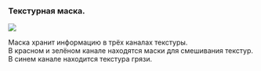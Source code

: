 ### Текстурная маска.

![](/wiki/mask_texture.jpg.jpg)  

Маска хранит информацию в трёх каналах текстуры.   
В красном и зелёном канале находятся маски для смешивания текстур.   
В синем канале находится текстура грязи.   